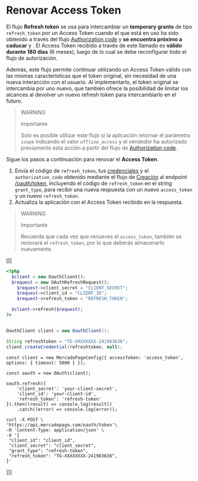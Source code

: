 # Renovar Access Token
 
El flujo **Refresh token** se usa para intercambiar un **temporary grants** de tipo `refresh_token` por un Access Token cuando el que está en uso ha sido obtenido a través del flujo [Authorization code](/developers/es/docs/security/oauth/creation#bookmark_authorization_code) y **se encuentra próximo a caducar** y . El Access Token recibido a través de este llamado es **válido durante 180 días** (6 meses), luego de lo cual se debe reconfigurar todo el flujo de autorización.

Además, este flujo permite continuar utilizando un Access Token válido con las mismas características que el token original, sin necesidad de una nueva interacción con el usuario. Al implementarlo, el token original se intercambia por uno nuevo, que también ofrece la posibilidad de limitar los alcances al devolver un nuevo refresh token para intercambiarlo en el futuro.

> WARNING
>
> Importante
>
> Solo es posible utilizar este flujo si la aplicación retornar el parámetro `scope` indicando el valor `offline_access` y el vendedor ha autorizado previamente esta acción a partir del flujo de [Authorization code](/developers/es/docs/security/oauth/creation#bookmark_authorization_code).

Sigue los pasos a continuación para renovar el **Access Token**.

1. Envía el código de `refresh_token`, tus [credenciales](/developers/es/docs/your-integrations/credentials) y el `authorization_code` obtenido mediante el flujo de [Creación](/developers/es/docs/security/oauth/creation#bookmark_authorization_code) al endpoint [/oauth/token](/developers/es/reference/oauth/_oauth_token/post), incluyendo el código de `refresh_token` en el string `grant_type`, para recibir una nueva respuesta con un nuevo `access_token` y un nuevo `refresh_token`.
2. Actualiza la aplicación con el Access Token recibido en la respuesta.

> WARNING
>
> Importante
>
> Recuerda que cada vez que renueves el `access_token`, también se renovará el `refresh_token`, por lo que deberás almacenarlo nuevamente.

[[[
```php
<?php
  $client = new OauthClient();
  $request = new OAuthRefreshRequest();
    $request->client_secret = "CLIENT_SECRET";
    $request->client_id = "CLIENT_ID";
    $request->refresh_token = "REFRESH_TOKEN";

  $client->refresh($request);
?>
```
```java

OauthClient client = new OauthClient();

String refreshtoken = "TG-XXXXXXXX-241983636";
client.createCredential(refreshtoken, null);
```
```node
const client = new MercadoPagoConfig({ accessToken: 'access_token', options: { timeout: 5000 } });

const oauth = new OAuth(client);

oauth.refresh({
	'client_secret': 'your-client-secret',
	'client_id': 'your-client-id',
	'refresh_token': 'refresh-token'
}).then((result) => console.log(result))
	.catch((error) => console.log(error));
```
```curl
curl -X POST \
'https://api.mercadopago.com/oauth/token'\
-H 'Content-Type: application/json' \
-d '{
 "client_id": "client_id",
 "client_secret": "client_secret",
 "grant_type": "refresh-token",
 "refresh_token": "TG-XXXXXXXX-241983636",
}'
```
]]]